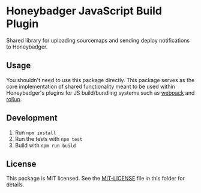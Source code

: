 # Honeybadger JavaScript Build Plugin

Shared library for uploading sourcemaps and sending deploy notifications to Honeybadger. 

## Usage

You shouldn't need to use this package directly. This package serves as the core implementation of shared functionality meant to be used within Honeybadger's plugins for JS build/bundling systems such as [webpack](https://github.com/honeybadger-io/honeybadger-js/tree/master/packages/webpack) and [rollup](https://github.com/honeybadger-io/honeybadger-js/tree/master/packages/rollup-plugin). 

## Development

1. Run `npm install`
2. Run the tests with `npm test`
3. Build with `npm run build`

## License

This package is MIT licensed. See the [MIT-LICENSE](./MIT-LICENSE) file in this folder for details.
